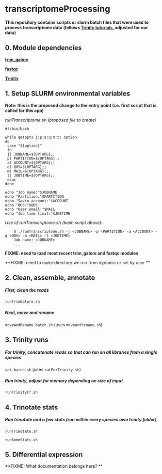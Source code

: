 # transcriptomeProcessing

**This repository contains scripts or slurm batch files that were used to process transcriptome data (follows [Trinity tutorials](https://github.com/trinityrnaseq/trinityrnaseq/wiki), adjusted for our data)**

## 0. Module dependencies

[**trim_galore**](https://github.com/FelixKrueger/TrimGalore)

[**fastqc**](https://github.com/s-andrews/FastQC)

[**Trinity**](https://github.com/trinityrnaseq/trinityrnaseq)

## 1. Setup SLURM environmental variables

**Note: this is the proposed change to the entry point (i.e. first script that is called for this app)**

*runTranscriptome.sh (proposed file to create)*

```
#!/bin/bash

while getopts j:p:a:q:m:t: option
do
 case "${option}"
 in
 j) JOBNAME=${OPTARG};;
 p) PARTITION=${OPTARG};;
 a) ACCOUNT=${OPTARG};;
 q) QOS=${OPTARG};;
 m) MAIL=${OPTARG};;
 t) JOBTIME=${OPTARG};;
 esac
done

echo "Job name:"$JOBNAME
echo "Partition:"$PARTITION
echo "Savio account:"$ACCOUNT
echo "QOS:"$QOS
echo "User email:"$MAIL
echo "Job time limit:"$JOBTIME
```

*Use of runTranscriptome.sh (bash script above):*

```
    $ ./runTranscriptome.sh -j <JOBNAME> -p <PARTITION> -a <ACCOUNT> -q <QOS> -m <MAIL> -t <JOBTIME>
    Job name: <JOBNAME>
    ...
```

**FIXME: need to load most recent trim_galore and fastqc modules**

**FIXME: need to make directory we run from dynamic or set by user **

## 2. Clean, assemble, annotate

##### First, clean the reads

`runTrimGalore.sh`

##### Next, move and rename

`moveAndRename.batch.sh` (uses `moveandrename.sh`)

## 3. Trinity runs

##### For trinity, concatenate reads so that can run on all libraries from a single species

`cat.batch.sh` (uses `catForTrinity.sh`)

##### Run trinity, adjust for memory depending on size of input

`runTrinityC*.sh`

## 4. Trinotate stats

##### Run trinotate and a few stats (run within every species own trinity folder)

`runTrinotate.sh`

`runSomeStats.sh`

## 5.  Differential expression

**FIXME: What documentation belongs here? **
